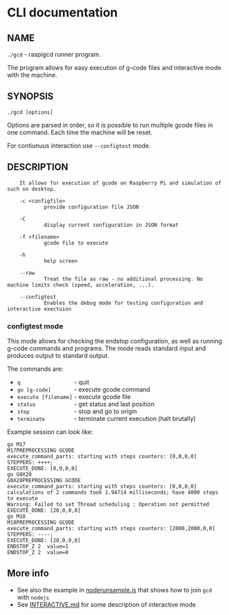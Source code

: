 # CLI documentation

## NAME

```./gcd``` - raspigcd runner program.

The program allows for easy execution of g-code files and interactive mode with the machine.

## SYNOPSIS

```./gcd [options]```

Options are parsed in order, so it is possible to run multiple gcode files in one command. Each time the machine will be reset.

For contiunuus interaction use ```--configtest``` mode.

## DESCRIPTION
        It allows for execution of gcode on Raspberry Pi and simulation of such on desktop.

        -c <configfile>
                provide configuration file JSON

        -C
                display current configuration in JSON format

        -f <filename>
                gcode file to execute

        -h
                help screen

        --raw
                Treat the file as raw - no additional processing. No machine limits check (speed, acceleration, ...).

        --configtest
                Enables the debug mode for testing configuration and interactive exectuion

### configtest mode

This mode allows for checking the endstop configuration, as well as running g-code commands and programs. The mode reads standard input and produces output to standard output.

The commands are:

* ```q                 ```    - quit
* ```go [g-code]       ```    - execute gcode command
* ```execute [filename]```    - execute gcode file
* ```status            ```    - get status and last position
* ```stop              ```    - stop and go to origin
* ```terminate         ```    - terminate current execution (halt brutally)

Example session can look like:

```raw
go M17
M17PREPROCESSING GCODE
execute_command_parts: starting with steps counters: [0,0,0,0]
STEPPERS: ++++;
EXECUTE_DONE: [0,0,0,0]
go G0X20
G0X20PREPROCESSING GCODE
execute_command_parts: starting with steps counters: [0,0,0,0]
calculations of 2 commands took 1.94714 milliseconds; have 4000 steps to execute
Warning: Failed to set Thread scheduling : Operation not permitted
EXECUTE_DONE: [20,0,0,0]
go M18
M18PREPROCESSING GCODE
execute_command_parts: starting with steps counters: [2000,2000,0,0]
STEPPERS: ----;
EXECUTE_DONE: [20,0,0,0]
ENDSTOP_Z 2  value=1
ENDSTOP_Z 2  value=0
```

## More info

* See also the example in [noderunsample.js](noderunsample.js) that shows how to join ```gcd``` with ```nodejs```
* See [INTERACTIVE.md](INTERACTIVE.md) for some description of interactive mode

